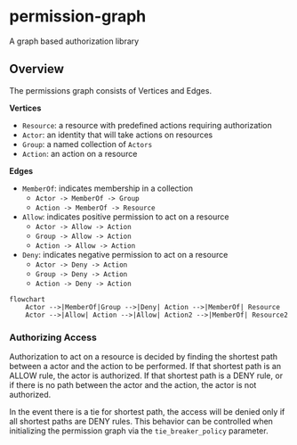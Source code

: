 # permission-graph

A graph based authorization library


## Overview

The permissions graph consists of Vertices and Edges.

**Vertices**

* `Resource`: a resource with predefined actions requiring authorization
* `Actor`: an identity that will take actions on resources
* `Group`: a named collection of `Actors`
* `Action`: an action on a resource


**Edges**

* `MemberOf`: indicates membership in a collection
    - `Actor -> MemberOf -> Group`
    - `Action -> MemberOf -> Resource`
* `Allow`: indicates positive permission to act on a resource
    - `Actor -> Allow -> Action`
    - `Group -> Allow -> Action`
    - `Action -> Allow -> Action`
* `Deny`: indicates negative permission to act on a resource
    - `Actor -> Deny -> Action`
    - `Group -> Deny -> Action`
    - `Action -> Deny -> Action`

```mermaid
flowchart
    Actor -->|MemberOf|Group -->|Deny| Action -->|MemberOf| Resource
    Actor -->|Allow| Action -->|Allow| Action2 -->|MemberOf| Resource2
```

### Authorizing Access

Authorization to act on a resource is decided by finding the shortest path between
a actor and the action to be performed. If that shortest path is an ALLOW rule, 
the actor is authorized. If that shortest path is a DENY rule, or if there is no
path between the actor and the action, the actor is not authorized.

In the event there is a tie for shortest path, the access will be denied only
if all shortest paths are DENY rules. This behavior can be controlled when
initializing the permission graph via the `tie_breaker_policy` parameter.

